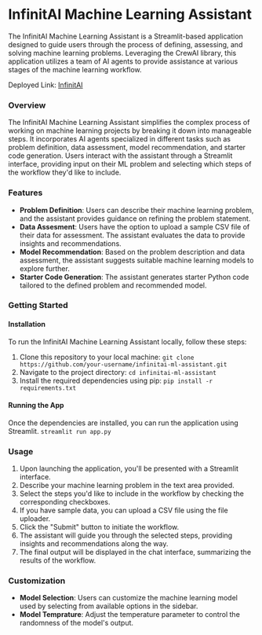 ﻿# InfinitAI Machine Learning Assistant
  The InfinitAI Machine Learning Assistant is a Streamlit-based application designed to guide users through the process of defining, assessing, and solving machine learning problems. Leveraging the   CrewAI library, this application utilizes a team of AI agents to provide assistance at various stages of the machine learning workflow.
  
  Deployed Link: [InfinitAI](https://crewai-assistant-techbot-505.streamlit.app/)

### Overview
  The InfinitAI Machine Learning Assistant simplifies the complex process of working on machine learning projects by breaking it down into manageable steps. It incorporates AI agents specialized in   different tasks such as problem definition, data assessment, model recommendation, and starter code generation. Users interact with the assistant through a Streamlit interface, providing input on   their ML problem and selecting which steps of the workflow they'd like to include.

### Features
  * **Problem Definition**: Users can describe their machine learning problem, and the assistant provides guidance on refining the problem statement.
  * **Data Assesment**: Users have the option to upload a sample CSV file of their data for assessment. The assistant evaluates the data to provide insights and recommendations.
  * **Model Recommendation**: Based on the problem description and data assessment, the assistant suggests suitable machine learning models to explore further.
  * **Starter Code Generation**: The assistant generates starter Python code tailored to the defined problem and recommended model.

### Getting Started
  #### Installation
  To run the InfinitAI Machine Learning Assistant locally, follow these steps:
  1. Clone this repository to your local machine: `git clone https://github.com/your-username/infinitai-ml-assistant.git`
  2. Navigate to the project directory: `cd infinitai-ml-assistant`
  3. Install the required dependencies using pip: `pip install -r requirements.txt`

  #### Running the App
  Once the dependencies are installed, you can run the application using Streamlit.
    `streamlit run app.py`

### Usage
1. Upon launching the application, you'll be presented with a Streamlit interface.
2. Describe your machine learning problem in the text area provided.
3. Select the steps you'd like to include in the workflow by checking the corresponding checkboxes.
4. If you have sample data, you can upload a CSV file using the file uploader.
5. Click the "Submit" button to initiate the workflow.
6. The assistant will guide you through the selected steps, providing insights and recommendations along the way.
7. The final output will be displayed in the chat interface, summarizing the results of the workflow.

### Customization
  * **Model Selection**: Users can customize the machine learning model used by selecting from available options in the sidebar.
  * **Model Temprature**: Adjust the temperature parameter to control the randomness of the model's output.

